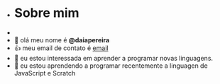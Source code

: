 - # Sobre mim
- 
-   👋 olá meu nome é **@daiapereira**
-   👍 meu email de contato é [email](daiane.pereira.luz@escola.pr.gov.br)
- 👀 eu estou interessada em aprender a programar novas linguagens.
- 🌱 eu estou aprendendo a programar recentemente a linguagen de JavaScript e Scratch
